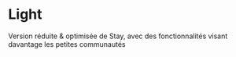 # Light
Version réduite &amp; optimisée de Stay, avec des fonctionnalités visant davantage les petites communautés

